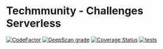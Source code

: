 # Techmmunity - Challenges Serverless

[![CodeFactor](https://www.codefactor.io/repository/github/techmmunity/challenges-serverless/badge)](https://www.codefactor.io/repository/github/techmmunity/challenges-serverless)
[![DeepScan grade](https://deepscan.io/api/teams/13883/projects/17602/branches/407704/badge/grade.svg)](https://deepscan.io/dashboard#view=project&tid=13883&pid=17602&bid=407704)
[![Coverage Status](https://coveralls.io/repos/github/techmmunity/challenges-serverless/badge.svg?branch=master)](https://coveralls.io/github/techmmunity/challenges-serverless?branch=master)
[![tests](https://github.com/techmmunity/challenges-serverless/actions/workflows/tests.yml/badge.svg)](https://github.com/techmmunity/challenges-serverless/actions/workflows/tests.yml)
